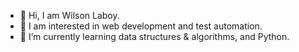 - 👋 Hi, I am Wilson Laboy.
- 👀 I am interested in web development and test automation.
- 🌱 I’m currently learning data structures & algorithms, and Python.
